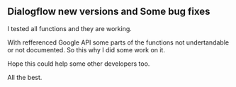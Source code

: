 ## Dialogflow new versions and Some bug fixes

I tested all functions and they are working. 

With refferenced Google API some parts of the functions not undertandable or not documented. So this why I did some work on it.

Hope this could help some other developers too.

All the best.
